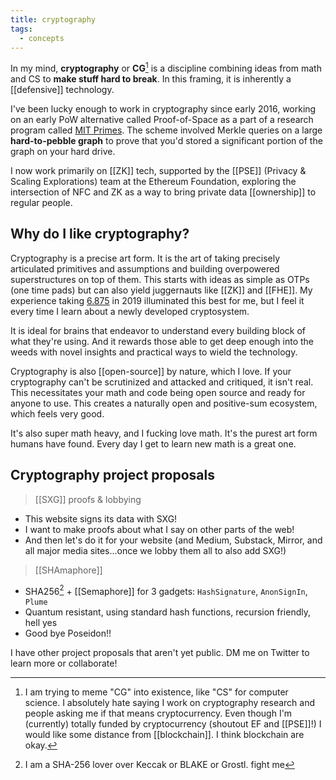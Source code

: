 ```yaml
---
title: cryptography
tags:
  - concepts
---
```

In my mind, **cryptography** or **CG**[^b] is a discipline combining ideas from math and CS to **make stuff hard to break**. In this framing, it is inherently a [[defensive]] technology.

I've been lucky enough to work in cryptography since early 2016, working on an early PoW alternative called Proof-of-Space as a part of a research program called [MIT Primes](https://math.mit.edu/research/highschool/primes/index.php). The scheme involved Merkle queries on a large **hard-to-pebble graph** to prove that you'd stored a significant portion of the graph on your hard drive.

I now work primarily on [[ZK]] tech, supported by the [[PSE]] (Privacy & Scaling Explorations) team at the Ethereum Foundation, exploring the intersection of NFC and ZK as a way to bring private data [[ownership]] to regular people.

## Why do I like cryptography?

Cryptography is a precise art form. It is the art of taking precisely articulated primitives and assumptions and building overpowered superstructures on top of them. This starts with ideas as simple as OTPs (one time pads) but can also yield juggernauts like [[ZK]] and [[FHE]].  My experience taking [6.875](https://mit6875.github.io/fall2021.html) in 2019 illuminated this best for me, but I feel it every time I learn about a newly developed cryptosystem. 

It is ideal for brains that endeavor to understand every building block of what they're using. And it rewards those able to get deep enough into the weeds with novel insights and practical ways to wield the technology.

Cryptography is also [[open-source]] by nature, which I love. If your cryptography can't be scrutinized and attacked and critiqued, it isn't real. This necessitates your math and code being open source and ready for anyone to use. This creates a naturally open and positive-sum ecosystem, which feels very good.

It's also super math heavy, and I fucking love math. It's the purest art form humans have found. Every day I get to learn new math is a great one.

## Cryptography project proposals

> [[SXG]] proofs & lobbying
- This website signs its data with SXG!
- I want to make proofs about what I say on other parts of the web!
- And then let's do it for your website (and Medium, Substack, Mirror, and all major media sites...once we lobby them all to also add SXG!)

> [[SHAmaphore]]
- SHA256[^a] + [[Semaphore]] for 3 gadgets: `HashSignature`, `AnonSignIn`, `Plume`
- Quantum resistant, using standard hash functions, recursion friendly, hell yes
- Good bye Poseidon!!

I have other project proposals that aren't yet public. DM me on Twitter to learn more or collaborate!


[^a]: I am a SHA-256 lover over Keccak or BLAKE or Grostl. fight me
[^b]: I am trying to meme "CG" into existence, like "CS" for computer science. I absolutely hate saying I work on cryptography research and people asking me if that means cryptocurrency. Even though I'm (currently) totally funded by cryptocurrency (shoutout EF and [[PSE]]!) I would like some distance from [[blockchain]]. I think blockchain are okay.